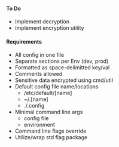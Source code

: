 #### To Do
- Implement decryption
- Implement encryption utility

#### Requirements
- All config in one file
- Separate sections per Env (dev, prod)
- Formatted as space-delimitted key/val
- Comments allowed
- Sensitive data encrypted using cmd/util
- Default config file name/locations
  - /etc/default/[name]
  - ~/.[name]
  - ./.config
- Minimal command line args
  - config file
  - environment
- Command line flags override
- Utilize/wrap std flag package
